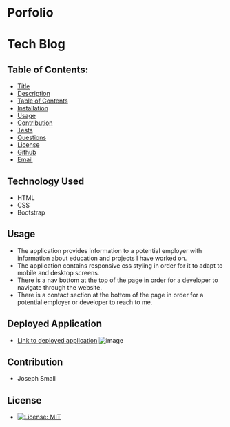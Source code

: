 # Porfolio
# Tech Blog
## Table of Contents:
* [Title](#Portfolio)
* [Description](#Description)
* [Table of Contents](#TableofContents)
* [Installation](#Installation)
* [Usage](#Usage)
* [Contribution](#Contribution)
* [Tests](#Tests)
* [Questions](#Questions)
* [License](#License)
* [Github](#Github)
* [Email](#Email)

## Technology Used
  - HTML
  - CSS
  - Bootstrap


## Usage
  - The application provides information to a potential employer with information about education and projects I have worked on.
  - The application contains responsive css styling in order for it to adapt to mobile and desktop screens.
  - There is a nav bottom at the top of the page in order for a developer to navigate through the website.
  - There is a contact section at the bottom of the page in order for a potential employer or developer to reach to me. 
## Deployed Application
- [Link to deployed application](https://joesmall37.github.io/Portfolio/#resume)
![image](https://user-images.githubusercontent.com/63420051/120412847-43955b00-c325-11eb-88c9-ae08ea523d00.png)

## Contribution 
  - Joseph Small
 
## License 
  - [![License: MIT](https://img.shields.io/badge/License-MIT-yellow.svg)](https://opensource.org/licenses/MIT)
